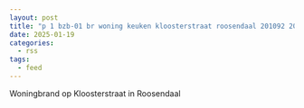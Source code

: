```yaml
---
layout: post
title: "p 1 bzb-01 br woning keuken kloosterstraat roosendaal 201092 201033 201342"
date: 2025-01-19
categories: 
  - rss
tags: 
  - feed
---
```


Woningbrand op Kloosterstraat in Roosendaal
